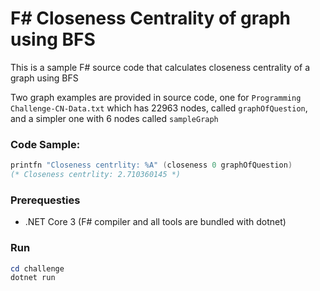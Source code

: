 # F# Closeness Centrality of graph using BFS

This is a sample F# source code that calculates closeness centrality of a graph using BFS

Two graph examples are provided in source code, one for `Programming Challenge-CN-Data.txt` which has 22963 nodes, called `graphOfQuestion`, and a simpler one with 6 nodes called `sampleGraph`

### Code Sample:
```fsharp
printfn "Closeness centrlity: %A" (closeness 0 graphOfQuestion)
(* Closeness centrlity: 2.710360145 *)
```

### Prerequesties

- .NET Core 3 (F# compiler and all tools are bundled with dotnet)

### Run
```powershell
cd challenge
dotnet run
```
